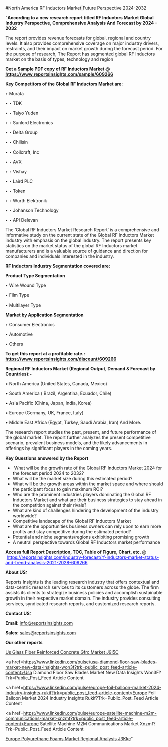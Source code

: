 #North America RF Inductors Market|Future Perspective 2024-2032

"<strong>According to a new research report titled RF Inductors Market Global Industry Perspective, Comprehensive Analysis And Forecast by 2024 – 2032</strong>

The report provides revenue forecasts for global, regional and country levels. It also provides comprehensive coverage on major industry drivers, restraints, and their impact on market growth during the forecast period. For the purpose of research, The Report has segmented global RF Inductors market on the basis of types, technology and region

<strong>Get a Sample PDF copy of RF Inductors Market </strong><strong>@<a href=https://www.reportsinsights.com/sample/609266 style=color:#0000ff;> https://www.reportsinsights.com/sample/609266</a></strong></font>

<strong>Key Competitors of the Global RF Inductors Market are:</strong>

‣ Murata

‣ 
‣ TDK

‣ 
‣ Taiyo Yuden

‣ 
‣ Sunlord Electronics

‣ 
‣ Delta Group

‣ 
‣ Chilisin

‣ 
‣ Coilcraft, Inc

‣ 
‣ AVX

‣ 
‣ Vishay

‣ 
‣ Laird PLC

‣ 
‣ Token

‣ 
‣ Wurth Elektronik

‣ 
‣ Johanson Technology

‣ 
‣ API Delevan

The ‘Global RF Inductors Market Research Report’ is a comprehensive and informative study on the current state of the Global RF Inductors Market industry with emphasis on the global industry. The report presents key statistics on the market status of the global RF Inductors market manufacturers and is a valuable source of guidance and direction for companies and individuals interested in the industry.

<strong>RF Inductors Industry Segmentation covered are:</strong>

<strong>Product Type Segmentation</strong>

‣    Wire Wound Type

‣ Film Type

‣ Multilayer Type

<strong>Market by Application Segmentation</strong>

‣   Consumer Electronics

‣ Automotive

‣ Others

<strong>To get this report at a profitable rate.: <a href=https://www.reportsinsights.com/discount/609266 style=color:#0000ff;>https://www.reportsinsights.com/discount/609266</a></strong></font>

<strong>Regional RF Inductors Market (Regional Output, Demand &amp; Forecast by Countries):-</strong>

• North America (United States, Canada, Mexico)

• South America ( Brazil, Argentina, Ecuador, Chile)

• Asia Pacific (China, Japan, India, Korea)

• Europe (Germany, UK, France, Italy)

• Middle East Africa (Egypt, Turkey, Saudi Arabia, Iran) And More.

The research report studies the past, present, and future performance of the global market. The report further analyzes the present competitive scenario, prevalent business models, and the likely advancements in offerings by significant players in the coming years.

<strong>Key Questions answered by the Report</strong>
<ul>
  <li> What will be the growth rate of the Global RF Inductors Market 2024 for the forecast period 2024 to 2032?</li>
  <li>What will be the market size during this estimated period?</li>
  <li>What will be the growth areas within the market space and where should the participant focus to gain maximum ROI?</li>
  <li>Who are the prominent industries players dominating the Global RF Inductors Market and what are their business strategies to stay ahead in the competition against their rivals?</li>
  <li>What are kind of challenges hindering the development of the industry worldwide?</li>
  <li>Competitive landscape of the Global RF Inductors Market</li>
  <li>What are the opportunities business owners can rely upon to earn more profits and stay competitive during the estimated period?</li>
  <li>Potential and niche segments/regions exhibiting promising growth</li>
  <li>A neutral perspective towards Global RF Inductors market performance</li>
</ul>
<strong>Access full Report Description, TOC, Table of Figure, Chart, etc. </strong>@  <a href=https://reportsinsights.com/industry-forecast/rf-inductors-market-status-and-trend-analysis-2021-2028-609266 style=color:#0000ff;>https://reportsinsights.com/industry-forecast/rf-inductors-market-status-and-trend-analysis-2021-2028-609266</a></font>

<strong><strong>About US</strong>:</strong>

Reports Insights is the leading research industry that offers contextual and data-centric research services to its customers across the globe. The firm assists its clients to strategize business policies and accomplish sustainable growth in their respective market domain. The industry provides consulting services, syndicated research reports, and customized research reports.

<strong>Contact US:</strong>

<p class=""""><b>Email:</b> <a href=mailto:info@reportsinsights.com>info@reportsinsights.com</a></p>
<p class=""""><b>Sales:</b> <a href=mailto:sales@reportsinsights.com>sales@reportsinsights.com</a></p>

<strong>Our other reports</strong>

<a href=https://www.linkedin.com/pulse/us-glass-fiber-reinforced-concrete-gfrc-market-j9i5c/>Us Glass Fiber Reinforced Concrete Gfrc Market J9I5C</a>

<a href=https://www.linkedin.com/pulse/usa-diamond-floor-saw-blades-market-new-data-insights-won3f?trk=public_post_feed-article-content>Usa Diamond Floor Saw Blades Market New Data Insights Won3F?Trk=Public_Post_Feed Article Content</a>

<a href=https://www.linkedin.com/pulse/europe-foil-balloon-market-2024-industry-insights-rukif?trk=public_post_feed-article-content>Europe Foil Balloon Market 2024 Industry Insights Rukif?Trk=Public_Post_Feed Article Content</a>

<a href=https://www.linkedin.com/pulse/europe-satellite-machine-m2m-communications-market-xnzmf?trk=public_post_feed-article-content>Europe Satellite Machine M2M Communications Market Xnzmf?Trk=Public_Post_Feed Article Content</a>

<a href=https://www.linkedin.com/pulse/europe-polyurethane-foams-market-regional-analysis-j3kkc/>Europe Polyurethane Foams Market Regional Analysis J3Kkc</a>"
